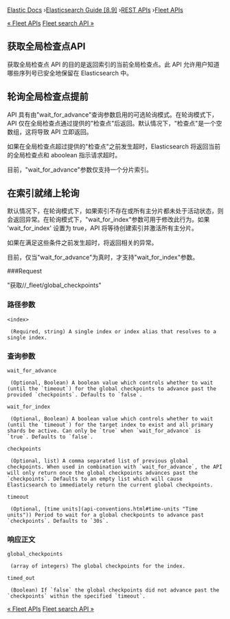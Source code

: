 

[Elastic Docs](/guide/) ›[Elasticsearch Guide [8.9]](index.md) ›[REST
APIs](rest-apis.md) ›[Fleet APIs](fleet-apis.md)

[« Fleet APIs](fleet-apis.md) [Fleet search API »](fleet-search.md)

## 获取全局检查点API

获取全局检查点 API 的目的是返回索引的当前全局检查点。此 API 允许用户知道哪些序列号已安全地保留在 Elasticsearch 中。

## 轮询全局检查点提前

API 具有由"wait_for_advance"查询参数启用的可选轮询模式。在轮询模式下，API 仅在全局检查点通过提供的"检查点"后返回。默认情况下，"检查点"是一个空数组，这将导致 API 立即返回。

如果在全局检查点超过提供的"检查点"之前发生超时，Elasticsearch 将返回当前的全局检查点和 aboolean 指示请求超时。

目前，"wait_for_advance"参数仅支持一个分片索引。

## 在索引就绪上轮询

默认情况下，在轮询模式下，如果索引不存在或所有主分片都未处于活动状态，则会返回异常。在轮询模式下，"wait_for_index"参数可用于修改此行为。如果 'wait_for_index' 设置为 true，API 将等待创建索引并激活所有主分片。

如果在满足这些条件之前发生超时，将返回相关的异常。

目前，仅当"wait_for_advance"为真时，才支持"wait_for_index"参数。

###Request

"获取/<index>/_fleet/global_checkpoints"

### 路径参数

`<index>`

     (Required, string) A single index or index alias that resolves to a single index. 

### 查询参数

`wait_for_advance`

     (Optional, Boolean) A boolean value which controls whether to wait (until the `timeout`) for the global checkpoints to advance past the provided `checkpoints`. Defaults to `false`. 
`wait_for_index`

     (Optional, Boolean) A boolean value which controls whether to wait (until the `timeout`) for the target index to exist and all primary shards be active. Can only be `true` when `wait_for_advance` is `true`. Defaults to `false`. 
`checkpoints`

     (Optional, list) A comma separated list of previous global checkpoints. When used in combination with `wait_for_advance`, the API will only return once the global checkpoints advances past the `checkpoints`. Defaults to an empty list which will cause Elasticsearch to immediately return the current global checkpoints. 
`timeout`

     (Optional, [time units](api-conventions.html#time-units "Time units")) Period to wait for a global checkpoints to advance past `checkpoints`. Defaults to `30s`. 

### 响应正文

`global_checkpoints`

     (array of integers) The global checkpoints for the index. 
`timed_out`

     (Boolean) If `false` the global checkpoints did not advance past the `checkpoints` within the specified `timeout`. 

[« Fleet APIs](fleet-apis.md) [Fleet search API »](fleet-search.md)
